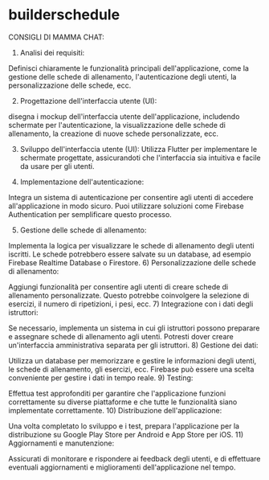 # builderschedule

CONSIGLI DI MAMMA CHAT:

1) Analisi dei requisiti:

Definisci chiaramente le funzionalità principali dell'applicazione, come la gestione delle schede di allenamento, l'autenticazione degli utenti, la personalizzazione delle schede, ecc.

2) Progettazione dell'interfaccia utente (UI):

disegna i mockup dell'interfaccia utente dell'applicazione, includendo schermate per l'autenticazione, la visualizzazione delle schede di allenamento, la creazione di nuove schede personalizzate, ecc.

3) Sviluppo dell'interfaccia utente (UI):
Utilizza Flutter per implementare le schermate progettate, assicurandoti che l'interfaccia sia intuitiva e facile da usare per gli utenti.

4) Implementazione dell'autenticazione:

Integra un sistema di autenticazione per consentire agli utenti di accedere all'applicazione in modo sicuro. Puoi utilizzare soluzioni come Firebase Authentication per semplificare questo processo.

5) Gestione delle schede di allenamento:

Implementa la logica per visualizzare le schede di allenamento degli utenti iscritti. Le schede potrebbero essere salvate su un database, ad esempio Firebase Realtime Database o Firestore.
6) Personalizzazione delle schede di allenamento:

Aggiungi funzionalità per consentire agli utenti di creare schede di allenamento personalizzate. Questo potrebbe coinvolgere la selezione di esercizi, il numero di ripetizioni, i pesi, ecc.
7) Integrazione con i dati degli istruttori:

Se necessario, implementa un sistema in cui gli istruttori possono preparare e assegnare schede di allenamento agli utenti. Potresti dover creare un'interfaccia amministrativa separata per gli istruttori.
8) Gestione dei dati:

Utilizza un database per memorizzare e gestire le informazioni degli utenti, le schede di allenamento, gli esercizi, ecc. Firebase può essere una scelta conveniente per gestire i dati in tempo reale.
9) Testing:

Effettua test approfonditi per garantire che l'applicazione funzioni correttamente su diverse piattaforme e che tutte le funzionalità siano implementate correttamente.
10) Distribuzione dell'applicazione:

Una volta completato lo sviluppo e i test, prepara l'applicazione per la distribuzione su Google Play Store per Android e App Store per iOS.
11) Aggiornamenti e manutenzione:

Assicurati di monitorare e rispondere ai feedback degli utenti, e di effettuare eventuali aggiornamenti e miglioramenti dell'applicazione nel tempo.
